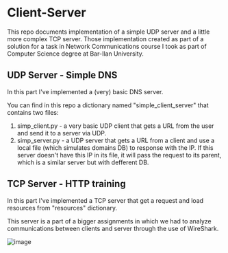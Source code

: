 # Client-Server

This repo documents implementation of a simple UDP server and a little more complex TCP server. Those implementation created as part of a solution for a task in Network Communications course I took as part of Computer Science degree at Bar-Ilan University.

## UDP Server - Simple DNS

In this part I've implemented a (very) basic DNS server.

You can find in this repo a dictionary named "simple_client_server" that contains two files:
1. simp_client.py - a very basic UDP client that gets a URL from the user and send it to a server via UDP.
2. simp_server.py - a UDP server that gets a URL from a client and use a local file (which simulates domains DB) to response with the IP. If this server doesn't have this IP in its file, it will pass the request to its parent, which is a similar server but with defferent DB.

## TCP Server - HTTP training

In this part I've implemented a TCP server that get a request and load resources from "resources" dictionary.

This server is a part of a bigger assignments in which we had to analyze communications between clients and server through the use of WireShark.

![image](https://user-images.githubusercontent.com/72878018/120474819-535a8100-c3b1-11eb-816f-2eed0e9e0ce4.png)
